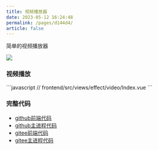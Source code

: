 ```yaml
---
title: 视频播放器
date: 2023-05-12 16:24:48
permalink: /pages/d144d4/
article: false
---
```


简单的视频播放器

<!-- ![](/img/demo/effect/demo-effect-player.png) -->
![](https://img01.kaka996.com/ee/demo-effect-player.png)

### 视频播放

<code-group>
  <code-block title="前端" active>
  ```javascript
  // frontend/src/views/effect/video/Index.vue
  <script>
  import Player from 'xgplayer'
  import { ipcApiRoute } from '@/api/main'
  export default {
    data() {
      return {
        fileUrl: '',
        p: {},
        op: {
          id: 'video-player',
          volume: 0.3,
          url:'//sf1-cdn-tos.huoshanstatic.com/obj/media-fe/xgplayer_doc_video/mp4/xgplayer-demo-360p.mp4',
          poster: "//lf9-cdn-tos.bytecdntp.com/cdn/expire-1-M/byted-player-videos/1.0.0/poster.jpg",
          playsinline: false,
          danmu: {
            comments: [
              {
                duration: 15000,
                id: '1',
                start: 3000,
                txt: '这是一个弹幕',
                style: {  //弹幕自定义样式
                  color: '#ff9500',
                  fontSize: '20px',
                  border: 'solid 1px #ff9500',
                  borderRadius: '50px',
                  padding: '5px 11px',
                  backgroundColor: 'rgba(255, 255, 255, 0.1)'
                }
              }
            ],
            area: {
              start: 0,
              end: 1
            }
          },
        },
      };
    },
    mounted () {
      this.init();
    },    
    methods: {
      init () {
        this.p = new Player(this.op);
      },    
      selectFile () {
        const params = {}
        this.$ipc.invoke(ipcApiRoute.selectFile, params).then(res => {
          if (res) {
            this.fileUrl = res;
            this.p.start(self.fileUrl);
          } else {
            this.$message.warning('请选择视频');
          }
        }) 
      },
    }
  };
  </script> 
  ```
  </code-block>
</code-group>


### 完整代码
- [github前端代码](https://github.com/dromara/electron-egg/blob/demo/frontend/src/views/effect/video/Index.vue)
- [github主进程代码](https://github.com/dromara/electron-egg/blob/demo/electron/controller/effect.js)
- [gitee前端代码](https://gitee.com/dromara/electron-egg/blob/demo/frontend/src/views/effect/video/Index.vue)
- [gitee主进程代码](https://gitee.com/dromara/electron-egg/blob/demo/electron/controller/effect.js)